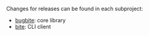 Changes for releases can be found in each subproject:

- [bugbite]: core library
- [bite]: CLI client

[bugbite]: <https://github.com/radhermit/bugbite/blob/main/crates/cli/CHANGELOG.md>
[bite]: <https://github.com/radhermit/bugbite/blob/main/crates/lib/CHANGELOG.md>
